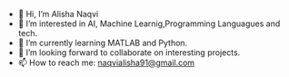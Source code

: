 - 👋 Hi, I’m Alisha Naqvi
- 👀 I’m interested in AI, Machine Learnig,Programming Languagues and tech.
- 🌱 I’m currently learning MATLAB and Python.
- 💞️ I’m looking forward to collaborate on interesting projects.
- 📫 How to reach me: naqvialisha91@gmail.com


